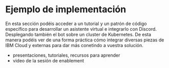 # Ejemplo de implementación

En esta sección podéis acceder a un tutorial y un patrón de código específico para desarrollar un asistente virtual e integrarlo con Discord. Desplegando también el bot sobre un cluster de Kubernetes. De esta manera podéis ver de una forma práctica cómo integrar diversas piezas de IBM Cloud y externas para dar más conetindo a vuestra solución.

* presentaciones, tutoriales, recursos para aprender
* video de la sesión de enablement
